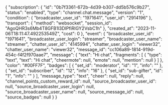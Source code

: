 {
  "subscription": {
    "id": "0b7f3361-672b-4d39-b307-dd5b576c9b27",
    "status": "enabled",
    "type": "channel.chat.message",
    "version": "1",
    "condition": {
      "broadcaster_user_id": "1971641",
      "user_id": "2914196"
    },
    "transport": {
      "method": "websocket",
      "session_id": "AgoQHR3s6Mb4T8GFB1l3DlPfiRIGY2VsbC1h"
    },
    "created_at": "2023-11-06T18:11:47.492253549Z",
    "cost": 0
  },
  "event": {
    "broadcaster_user_id": "1971641",
    "broadcaster_user_login": "streamer",
    "broadcaster_user_name": "streamer",
    "chatter_user_id": "4145994",
    "chatter_user_login": "viewer32",
    "chatter_user_name": "viewer32",
    "message_id": "cc106a89-1814-919d-454c-f4f2f970aae7",
    "message": {
      "text": "Hi chat",
      "fragments": [
        {
          "type": "text",
          "text": "Hi chat",
          "cheermote": null,
          "emote": null,
          "mention": null
        }
      ]
    },
    "color": "#00FF7F",
    "badges": [
      {
        "set_id": "moderator",
        "id": "1",
        "info": ""
      },
      {
        "set_id": "subscriber",
        "id": "12",
        "info": "16"
      },
      {
        "set_id": "sub-gifter",
        "id": "1",
        "info": ""
      }
    ],
    "message_type": "text",
    "cheer": null,
    "reply": null,
    "channel_points_custom_reward_id": null,
    "source_broadcaster_user_id": null,
    "source_broadcaster_user_login": null,
    "source_broadcaster_user_name": null,
    "source_message_id": null,
    "source_badges": null
  }
}

<!---
TheChosenOneOGJD/TheChosenOneOGJD is a ✨ special ✨ repository because its `README.md` (this file) appears on your GitHub profile.
You can click the Preview link to take a look at your changes.
--->
